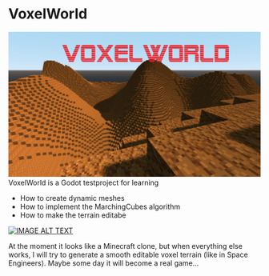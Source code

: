 # VoxelWorld
![Startbildschirm](https://github.com/dagr2/VoxelWorld/blob/master/game.PNG)
VoxelWorld is a Godot testproject for learning
 - How to create dynamic meshes
 - How to implement the MarchingCubes algorithm
 - How to make the terrain editabe
 
[![IMAGE ALT TEXT](https://img.youtube.com/vi/s91IARlOd2c/0.jpg)](http://www.youtube.com/watch?v=s91IARlOd2c "Video Title")

At the moment it looks like a Minecraft clone, but when everything else works, I will try to generate a smooth editable voxel terrain (like in Space Engineers).
Maybe some day it will become a real game...
